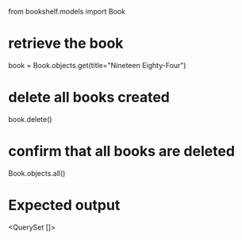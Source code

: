 from bookshelf.models import Book 

# retrieve the book
book = Book.objects.get(title="Nineteen Eighty-Four")

# delete all books created
book.delete()

# confirm that all books are deleted
Book.objects.all()

# Expected output
<QuerySet []>


 